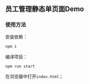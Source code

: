 ## 员工管理静态单页面Demo

### 使用方法

安装依赖：

```bash
npm i
```

编译项目：

```bash
npm run start
```

在浏览器中打开`index.html`；
